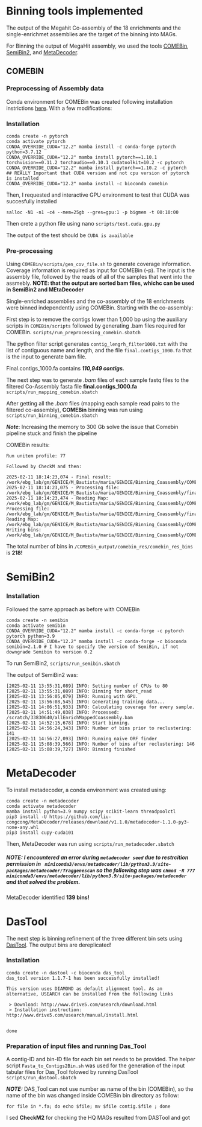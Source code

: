 # Binning tools implemented 
The output of the Megahit Co-assembly of the 18 enrichments and the single-enrichmet assemblies are the target of the binning into MAGs.

For Binning the output of MegaHit assembly, we used the tools [COMEBin](https://github.com/ziyewang/COMEBin), [SemiBin2](https://github.com/BigDataBiology/SemiBin), and [MetaDecoder](https://github.com/liu-congcong/MetaDecoder).

## COMEBIN
### Preprocessing of Assembly data
Conda environment for COMEBin was created following installation instrictions [here](https://github.com/ziyewang/COMEBin). With a few modifications:

### Installation
```
conda create -n pytorch
conda activate pytorch
CONDA_OVERRIDE_CUDA="12.2" mamba install -c conda-forge pytorch python=3.7.12
CONDA_OVERRIDE_CUDA="12.2" mamba install pytorch==1.10.1 torchvision==0.11.2 torchaudio==0.10.1 cudatoolkit=10.2 -c pytorch
CONDA_OVERRIDE_CUDA="12.2" mamba install pytorch==1.10.2 -c pytorch  ## REALLY Important that CUDA version and not cpu version of pytorch is installed
CONDA_OVERRIDE_CUDA="12.2" mamba install -c bioconda comebin
```

Then, I requested and interactive GPU environment to test that CUDA was succesfully installed
```
salloc -N1 -n1 -c4 --mem=25gb --gres=gpu:1 -p bigmem -t 00:10:00
```

Then crete a python file using nano ```scripts/test.cuda.gpu.py```

The output of the test should be ```CUDA is available```

### Pre-processing

Using `COMEBin/scripts/gen_cov_file.sh` to generate coverage information. Coverage information is required as input for COMEBin (-p). The input is the assembly file, followed by the reads of all of the samples that went into the assmebly. **NOTE: that the output are sorted bam files, whichc can be used in SemiBin2 and MEtaDecoder**

Single-enriched assemblies and the co-assembly of the 18 enrichments were binned independently using COMEBin. Starting with the co-assembly:

First step is to remove the contigs lower than 1,000 bp using the auxiliary scripts in `COMEBin/scripts` followed by generating .bam files required for COMEBin. 
```scripts/run_preprocessing_comebin.sbatch```

The python filter script generates ```contig_lengrh_filter1000.txt``` with the list of contiguous name and length, and the file ```final.contigs_1000.fa``` that is the input to generate bam file.

Final.contigs_1000.fa contains ***110,949 contigs.***

The next step was to generate *.bam* files of each sample fastq files to the filtered Co-Assembly fasta file **final.contigs_1000.fa**
```scripts/run_mapping_comebin.sbatch```

After getting all the *.bam* files (mapping each sample read pairs to the filtered co-assembly), **COMEBin** binning was run using ```scripts/run_binning_comebin.sbatch```

***Note***: Increasing the memory to 300 Gb solve the issue that Comebin pipeline stuck and finish the pipeline

COMEBin results:

```
Run unitem profile:	77

Followed by CheckM and then:

2025-02-11 18:14:23,074 - Final result:	/work/ebg_lab/gm/GENICE/M_Bautista/maria/GENICE/Binning_Coassembly/COMEBin_output/comebin_res/cluster_res/Leiden_bandwidth_0.1_res_maxedges100respara_5_partgraph_ratio_80.tsv
2025-02-11 18:14:23,075 - Processing file:	/work/ebg_lab/gm/GENICE/M_Bautista/maria/GENICE/Binning_Coassembly/final.contigs_1000.fa
2025-02-11 18:14:23,474 - Reading Map:	/work/ebg_lab/gm/GENICE/M_Bautista/maria/GENICE/Binning_Coassembly/COMEBin_output/comebin_res/cluster_res/Leiden_bandwidth_0.1_res_maxedges100respara_5_partgraph_ratio_80.tsv
Processing file:	/work/ebg_lab/gm/GENICE/M_Bautista/maria/GENICE/Binning_Coassembly/final.contigs_1000.fa
Reading Map:	/work/ebg_lab/gm/GENICE/M_Bautista/maria/GENICE/Binning_Coassembly/COMEBin_output/comebin_res/cluster_res/Leiden_bandwidth_0.1_res_maxedges100respara_5_partgraph_ratio_80.tsv.filtersmallbins_200000.tsv
Writing bins:	/work/ebg_lab/gm/GENICE/M_Bautista/maria/GENICE/Binning_Coassembly/COMEBin_output/comebin_res/comebin_res_bins
```

The total number of bins in ```/COMEBin_output/comebin_res/comebin_res_bins``` is **218!**

# SemiBin2

### Installation
Followed the same approach as before with COMEBin

```
conda create -n semibin
conda activate semibin
CONDA_OVERRIDE_CUDA="12.2" mamba install -c conda-forge -c pytorch pytorch python=3.9
CONDA_OVERRIDE_CUDA="12.2" mamba install -c conda-forge -c bioconda semibin=2.1.0 # I have to specify the version of SemiBin, if not downgrade Semibin to version 0.2
```
To run SemiBin2, ```scripts/run_semibin.sbatch```

The output of SemiBin2 was:

```
[2025-02-11 13:55:31,089] INFO: Setting number of CPUs to 80
[2025-02-11 13:55:31,089] INFO: Binning for short_read
[2025-02-11 13:56:05,079] INFO: Running with GPU.
[2025-02-11 13:56:08,545] INFO: Generating training data...
[2025-02-11 14:06:51,933] INFO: Calculating coverage for every sample.
[2025-02-11 14:51:49,038] INFO: Processed: /scratch/33830640/allEnrichMappedCoassembly.bam
[2025-02-11 14:52:15,678] INFO: Start binning.
[2025-02-11 14:56:24,343] INFO: Number of bins prior to reclustering: 141
[2025-02-11 14:56:27,093] INFO: Running naive ORF finder
[2025-02-11 15:08:39,566] INFO: Number of bins after reclustering: 146
[2025-02-11 15:08:39,727] INFO: Binning finished
```


# MetaDecoder

To install metadecoder, a conda environment was created using:

```
conda create -n metadecoder
conda activate metadecoder
mamba install python=3.9 numpy scipy scikit-learn threadpoolctl
pip3 install -U https://github.com/liu-congcong/MetaDecoder/releases/download/v1.1.0/metadecoder-1.1.0-py3-none-any.whl
pip3 install cupy-cuda101
```

Then, MetaDecoder was run using ```scripts/run_metadecoder.sbatch```

##### NOTE: I encountered an error during ```metadecoder seed``` due to restrcition permission in ``` miniconda3/envs/metadecoder/lib/python3.9/site-packages/metadecoder/fraggenescan``` so the following step was ```chmod -R 777 miniconda3/envs/metadecoder/lib/python3.9/site-packages/metadecoder``` and that solved the problem.

MetaDecoder identified **139 bins!**

# DasTool

The next step is binning refinement of the three different bin sets using [DasTool](https://github.com/cmks/DAS_Tool). The output bins are dereplicated!

### Installation 

```
conda create -n dastool -c bioconda das_tool
das_tool version 1.1.7-1 has been successfully installed!                                                                                                
                                                                                                                                                         
This version uses DIAMOND as default alignment tool. As an alternative, USEARCH can be installed from the following links                                
                                                                                                                                                         
 > Download: http://www.drive5.com/usearch/download.html                                                                                                 
 > Installation instruction: http://www.drive5.com/usearch/manual/install.html                                                                           
                                                                                                                                                         
                                                                                                                                                         
done
```
### Preparation of input files and running Das_Tool
A contig-ID and bin-ID file for each bin set needs to be provided. The helper script ```Fasta_to_Contigs2Bin.sh``` was used for the generation of the input tabular files for Das_Tool folowed by running DasTool ```scripts/run_dastool.sbatch```

***NOTE:*** DAS_Tool can not use number as name of the bin (COMEBin), so the name of the bin was changed inside COMEBin bin directory as follow:
```
for file in *.fa; do echo $file; mv $file contig.$file ; done
```

I sed **CheckM2** for checking the HQ MAGs resulted from DASTool and got 





















